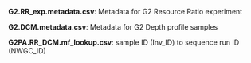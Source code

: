 **G2.RR_exp.metadata.csv**: Metadata for G2 Resource Ratio experiment

**G2.DCM.metadata.csv**: Metadata for G2 Depth profile samples

**G2PA.RR_DCM.mf_lookup.csv**: sample ID (Inv_ID) to sequence run ID (NWGC_ID)
